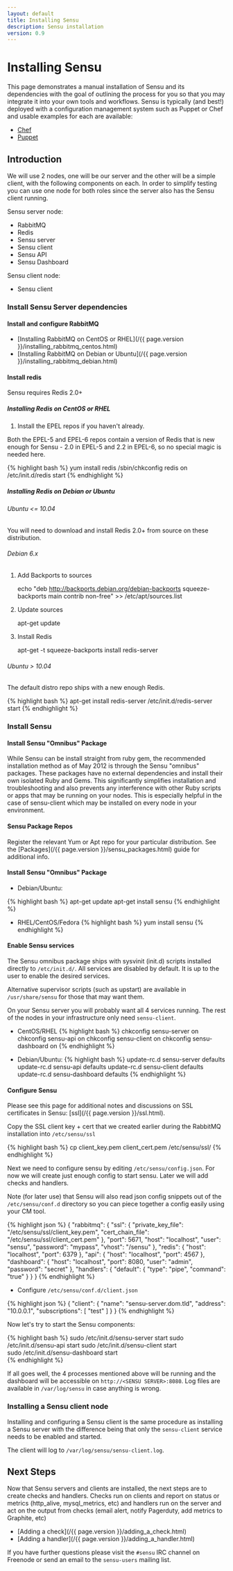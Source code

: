```yaml
---
layout: default
title: Installing Sensu
description: Sensu installation
version: 0.9
---
```


# Installing Sensu

This page demonstrates a manual installation of Sensu and its
dependencies with the goal of outlining the process for you so that you
may integrate it into your own tools and workflows. Sensu is typically
(and best!) deployed with a configuration management system such as
Puppet or Chef and usable examples for each are available:

* [Chef](https://github.com/sensu/sensu-chef)
* [Puppet](https://github.com/sensu/sensu-puppet)

## Introduction

We will use 2 nodes, one will be our server and the other will be a
simple client, with the following components on each. In order to
simplify testing you can use one node for both roles since the server
also has the Sensu client running.

Sensu server node:

- RabbitMQ
- Redis
- Sensu server
- Sensu client
- Sensu API
- Sensu Dashboard

Sensu client node:

- Sensu client

### Install Sensu Server dependencies

#### Install and configure RabbitMQ

- [Installing RabbitMQ on CentOS or RHEL](/{{ page.version }}/installing_rabbitmq_centos.html)
- [Installing RabbitMQ on Debian or Ubuntu](/{{ page.version }}/installing_rabbitmq_debian.html)

#### Install redis

Sensu requires Redis 2.0+

##### Installing Redis on CentOS or RHEL

1. Install the EPEL repos if you haven't already.

Both the EPEL-5 and EPEL-6 repos contain a version of Redis that is new
enough for Sensu - 2.0 in EPEL-5 and 2.2 in EPEL-6, so no special magic
is needed here.

{% highlight bash %}
yum install redis
/sbin/chkconfig redis on
/etc/init.d/redis start
{% endhighlight %}

##### Installing Redis on Debian or Ubuntu

###### Ubuntu <= 10.04

You will need to download and install Redis 2.0+ from source on these distribution.

###### Debian 6.x

1. Add Backports to sources

    echo "deb     http://backports.debian.org/debian-backports squeeze-backports main contrib non-free" >> /etc/apt/sources.list

2. Update sources

    apt-get update

3. Install Redis

    apt-get -t squeeze-backports install redis-server

###### Ubuntu > 10.04

The default distro repo ships with a new enough Redis.

{% highlight bash %}
apt-get install redis-server
/etc/init.d/redis-server start
{% endhighlight %}

### Install Sensu

#### Install Sensu "Omnibus" Package

While Sensu can be install straight from ruby gem, the recommended
installation method as of May 2012 is through the Sensu "omnibus"
packages. These packages have no external dependencies and install their
own isolated Ruby and Gems. This significantly simplifies installation
and troubleshooting and also prevents any interference with other Ruby
scripts or apps that may be running on your nodes. This is especially
helpful in the case of sensu-client which may be installed on every node
in your environment.

#### Sensu Package Repos

Register the relevant Yum or Apt repo for your particular distribution.
See the [Packages](/{{ page.version }}/sensu_packages.html) guide for additional info.

#### Install Sensu "Omnibus" Package

* Debian/Ubuntu:

{% highlight bash %}
apt-get update
apt-get install sensu
{% endhighlight %}

* RHEL/CentOS/Fedora
{% highlight bash %}
yum install sensu
{% endhighlight %}

#### Enable Sensu services

The Sensu omnibus package ships with sysvinit (init.d) scripts installed
directly to `/etc/init.d/`. All services are disabled by default. It is
up to the user to enable the desired services.

Alternative supervisor scripts (such as upstart) are available in `/usr/share/sensu` for those that may want them.

On your Sensu server you will probably want all 4 services running. The rest of the nodes in your infrastructure only need `sensu-client`.

* CentOS/RHEL
{% highlight bash %}
chkconfig sensu-server on
chkconfig sensu-api on
chkconfig sensu-client on
chkconfig sensu-dashboard on
{% endhighlight %}

* Debian/Ubuntu:
{% highlight bash %}
update-rc.d sensu-server defaults
update-rc.d sensu-api defaults
update-rc.d sensu-client defaults
update-rc.d sensu-dashboard defaults
{% endhighlight %}

#### Configure Sensu

Please see this page for additional notes and discussions on SSL certificates in Sensu: [ssl](/{{ page.version }}/ssl.html).

Copy the SSL client key + cert that we created earlier during the RabbitMQ installation into `/etc/sensu/ssl`

{% highlight bash %}
    cp client_key.pem client_cert.pem  /etc/sensu/ssl/
{% endhighlight %}

Next we need to configure sensu by editing `/etc/sensu/config.json`. For
now we will create just enough config to start sensu. Later we will add
checks and handlers.

Note (for later use) that Sensu will also read json config snippets out
of the `/etc/sensu/conf.d` directory so you can piece together a config
easily using your CM tool.

{% highlight json %}
    {
      "rabbitmq": {
        "ssl": {
          "private_key_file": "/etc/sensu/ssl/client_key.pem",
          "cert_chain_file": "/etc/sensu/ssl/client_cert.pem"
        },
        "port": 5671,
        "host": "localhost",
        "user": "sensu",
        "password": "mypass",
        "vhost": "/sensu"
      },
      "redis": {
        "host": "localhost",
        "port": 6379
      },
      "api": {
        "host": "localhost",
        "port": 4567
      },
      "dashboard": {
        "host": "localhost",
        "port": 8080,
        "user": "admin",
        "password": "secret"
      },
      "handlers": {
        "default": {
          "type": "pipe",
          "command": "true"
        }
      }
    }
{% endhighlight %}

* Configure `/etc/sensu/conf.d/client.json`

{% highlight json %}
    {
      "client": {
        "name": "sensu-server.dom.tld",
        "address": "10.0.0.1",
        "subscriptions": [ "test" ]
      }
    }
{% endhighlight %}


Now let's try to start the Sensu components:

{% highlight bash %}
    sudo /etc/init.d/sensu-server start
    sudo /etc/init.d/sensu-api start
    sudo /etc/init.d/sensu-client start    
    sudo /etc/init.d/sensu-dashboard start    
{% endhighlight %}

If all goes well, the 4 processes mentioned above will be running and
the dashboard will be accessible on `http://<SENSU SERVER>:8080`. Log
files are available in `/var/log/sensu` in case anything is wrong.

### Installing a Sensu client node

Installing and configuring a Sensu client is the same procedure as
installing a Sensu server with the difference being that only the
`sensu-client` service needs to be enabled and started.

The client will log to `/var/log/sensu/sensu-client.log`.

## Next Steps

Now that Sensu servers and clients are installed, the next steps are to
create checks and handlers. Checks run on clients and report on status
or metrics (http_alive, mysql_metrics, etc) and handlers run on the
server and act on the output from checks (email alert, notify Pagerduty,
add metrics to Graphite, etc)

- [Adding a check](/{{ page.version }}/adding_a_check.html)
- [Adding a handler](/{{ page.version }}/adding_a_handler.html)

If you have further questions please visit the `#sensu` IRC channel on
Freenode or send an email to the `sensu-users` mailing list.

